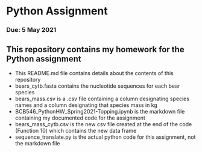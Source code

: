 # Python Assignment

### Due: 5 May 2021

## This repository contains my homework for the Python assignment

* This README.md file contains details about the contents of this repository
* bears_cytb.fasta contains the nucleotide sequences for each bear species
* bears_mass.csv is a .csv file containing a column designating species names and a column designating that species mass in kg
* BCB546_PythonHW_Spring2021-Topping.ipynb is the markdown file containing my documented code for the assignment
* bears_mass_cytb.csv is the new csv file created at the end of the code (Function 10) which contains the new data frame
* sequence_translate.py is the actual python code for this assignment, not the markdown file
